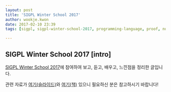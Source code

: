```yaml
---
layout: post
title: 'SIGPL Winter School 2017'
author: wookje.kwon
date: 2017-02-10 23:39
tags: [sigpl, sigpl-winter-school-2017, programming-language, proof, number-theory, coq, math]

---
```

## SIGPL Winter School 2017 [intro]

[SIGPL Winter School 2017](http://sigpl.or.kr/school/2017w/)에 참여하여 보고, 듣고, 배우고, 느낀점을 정리한 글입니다.

관련 자료가 [여기(슬라이드)](https://sigpl2017.github.io/)와 [여기(책)](https://www.cis.upenn.edu/~bcpierce/sf/current/index.html) 있으니 필요하신 분은 참고하시기 바랍니다!